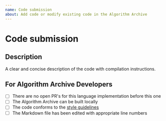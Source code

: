 ```yaml
---
name: Code submission
about: Add code or modify existing code in the Algorithm Archive
---
```


<!--
Thanks for submitting code to the Algorithm Archive!

Before continuing, please be sure you have read the [How to contribute guide for code submission](https://github.com/algorithm-archivists/algorithm-archive/wiki/How-to-Contribute#step-3---submitting-code) and have:

1. edited the Markdown file with the appropriate line numbers for your submission
2. built the Algorithm Archive with `honkit serve` to make sure your code can be seen on your branch
3. followed all necessary [style guidelines](https://github.com/algorithm-archivists/algorithm-archive/wiki/Code-style-guide) for your language, if available

If you would like to contact us, we are also available on Discord at https://discord.gg/2PEjsR
-->

# Code submission

## Description

A clear and concise description of the code with compilation instructions.


<!--- Please leave the following section --->

## For Algorithm Archive Developers

- [ ] There are no open PR's for this language implementation before this one
- [ ] The Algorithm Archive can be built locally
- [ ] The code conforms to the [style guidelines](https://github.com/algorithm-archivists/algorithm-archive/wiki/Code-style-guide)
- [ ] The Markdown file has been edited with appropriate line numbers
